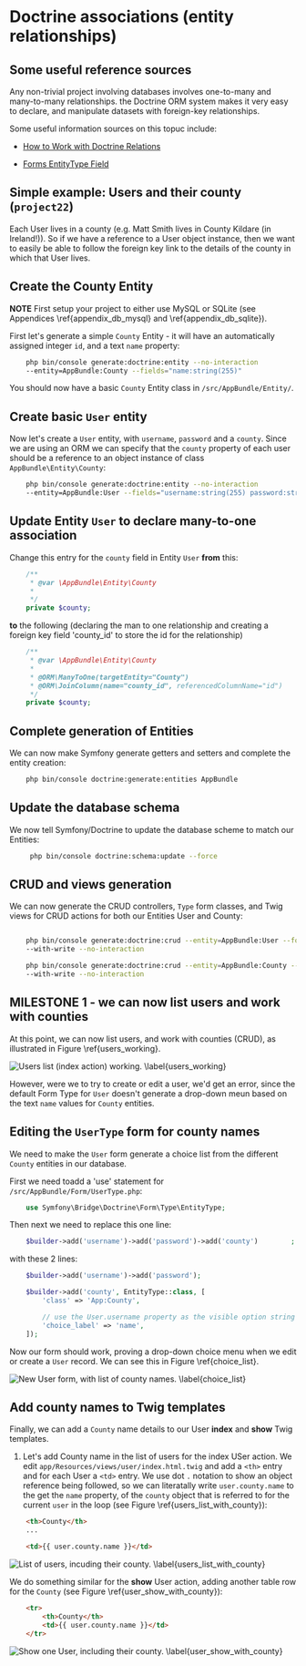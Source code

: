 
# Doctrine associations (entity relationships)



## Some useful reference sources

Any non-trivial project involving databases involves one-to-many and many-to-many relationships. the Doctrine ORM system makes it very easy to declare, and manipulate datasets with foreign-key relationships.

Some useful information sources on this topuc include:

- [How to Work with Doctrine Relations](http://symfony.com/doc/current/doctrine/associations.html)

- [Forms EntityType Field](http://symfony.com/doc/current/reference/forms/types/entity.html)


## Simple example: Users and their county (`project22`)

Each User lives in a county (e.g. Matt Smith lives in County Kildare (in Ireland!)). So if we have a reference to a User object instance, then we want to easily be able to follow the foreign key link to the details of the county in which that User lives.

## Create the County Entity

**NOTE** First setup your project to either use MySQL or SQLite (see Appendices \ref{appendix_db_mysql} and \ref{appendix_db_sqlite}).

First let's generate a simple `County` Entity - it will have an automatically assigned integer `id`, and a text `name` property:

```bash
    php bin/console generate:doctrine:entity --no-interaction
    --entity=AppBundle:County --fields="name:string(255)"
```

You should now have a basic `County` Entity class in `/src/AppBundle/Entity/`.

## Create basic `User` entity

Now let's create a `User` entity, with `username`, `password` and a `county`. Since we are using an ORM we can specify that the `county` property of each user should be a reference to an object instance of class `AppBundle\Entity\County`:

```bash
    php bin/console generate:doctrine:entity --no-interaction
    --entity=AppBundle:User --fields="username:string(255) password:string(255) county:AppBundle\Entity\County"
```

## Update Entity `User` to declare many-to-one association

Change this entry for the `county` field in Entity `User` **from** this:

```php
    /**
     * @var \AppBundle\Entity\County
     *
     */
    private $county;
```

**to** the following (declaring the man to one relationship and creating a foreign key field 'county_id' to store the id for the relationship)

```php
	/**
     * @var \AppBundle\Entity\County
     *
     * @ORM\ManyToOne(targetEntity="County")
     * @ORM\JoinColumn(name="county_id", referencedColumnName="id")
     */
    private $county;
```

## Complete generation of Entities

We can now make Symfony generate getters and setters and complete the entity creation:

```bash
    php bin/console doctrine:generate:entities AppBundle
```

## Update the database schema

We now tell Symfony/Doctrine to update the database scheme to match our Entities:

```bash
     php bin/console doctrine:schema:update --force
```

## CRUD and views generation

We can now generate the CRUD controllers, `Type` form classes, and Twig views for CRUD actions for both our Entities User and County:

```bash

    php bin/console generate:doctrine:crud --entity=AppBundle:User --format=annotation
    --with-write --no-interaction

    php bin/console generate:doctrine:crud --entity=AppBundle:County --format=annotation
    --with-write --no-interaction
```

## MILESTONE 1 - we can now list users and work with counties

At this point, we can now list users, and work with counties (CRUD), as illustrated in Figure \ref{users_working}.

![Users list (index action) working. \label{users_working}](./03_figures/8_relationships/1_users_sm.png)

However, were we to try to create or edit a user, we'd get an error, since the default Form Type for `User` doesn't generate a drop-down meun based on the text `name` values for `County` entities.

## Editing the `UserType` form for county names

We need to make the `User` form generate a choice list from the different `County` entities in our database.

First we need toadd a 'use' statement for `/src/AppBundle/Form/UserType.php`:

```php
    use Symfony\Bridge\Doctrine\Form\Type\EntityType;
```

Then next we need to replace this one line:

```php
    $builder->add('username')->add('password')->add('county')        ;
```

with these 2 lines:

```php
    $builder->add('username')->add('password');

    $builder->add('county', EntityType::class, [
        'class' => 'App:County',

        // use the User.username property as the visible option string
        'choice_label' => 'name',
    ]);
```

Now our form should work, proving a drop-down choice menu when we edit or create a `User` record. We can see this in Figure \ref{choice_list}.


![New User form, with list of county names. \label{choice_list}](./03_figures/8_relationships/2_choice_list_sm.png)

## Add county names to Twig templates

Finally, we can add a `County` name details to our User **index** and **show** Twig templates.

1. Let's add County name in the list of users for the index USer action. We edit `app/Resources/views/user/index.html.twig` and add a `<th>` entry and for each User a `<td>` entry. We use dot `.` notation to show an object reference being followed, so we can literatally write `user.county.name` to the get the `name` property, of the `county` object that is referred to for the current `user` in the loop (see Figure \ref{users_list_with_county}):

```html
    <th>County</th>
    ...

    <td>{{ user.county.name }}</td>
```

![List of users, incuding their county. \label{users_list_with_county}](./03_figures/8_relationships/3_users_list_sm.png)


We do something similar for the **show** User action, adding another table row for the `County` (see Figure \ref{user_show_with_county}):

```html
    <tr>
        <th>County</th>
        <td>{{ user.county.name }}</td>
    </tr>
```

![Show one User, including their county. \label{user_show_with_county}](./03_figures/8_relationships/4_user_show_sm.png)

